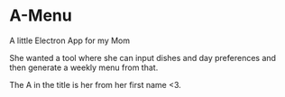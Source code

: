 # A-Menu
A little Electron App for my Mom

She wanted a tool where she can input dishes and day preferences and then generate a weekly menu from that.

The A in the title is her from her first name <3.
